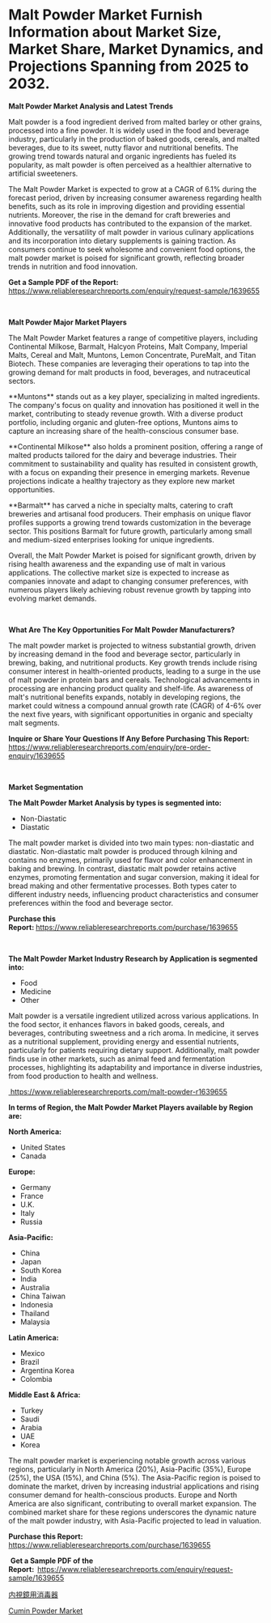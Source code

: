<p><h1>Malt Powder Market Furnish Information about Market Size, Market Share, Market Dynamics, and Projections Spanning from 2025 to 2032.</h1></p><p><strong>Malt Powder Market Analysis and Latest Trends</strong></p>
<p><p>Malt powder is a food ingredient derived from malted barley or other grains, processed into a fine powder. It is widely used in the food and beverage industry, particularly in the production of baked goods, cereals, and malted beverages, due to its sweet, nutty flavor and nutritional benefits. The growing trend towards natural and organic ingredients has fueled its popularity, as malt powder is often perceived as a healthier alternative to artificial sweeteners.</p><p>The Malt Powder Market is expected to grow at a CAGR of 6.1% during the forecast period, driven by increasing consumer awareness regarding health benefits, such as its role in improving digestion and providing essential nutrients. Moreover, the rise in the demand for craft breweries and innovative food products has contributed to the expansion of the market. Additionally, the versatility of malt powder in various culinary applications and its incorporation into dietary supplements is gaining traction. As consumers continue to seek wholesome and convenient food options, the malt powder market is poised for significant growth, reflecting broader trends in nutrition and food innovation.</p></p>
<p><strong>Get a Sample PDF of the Report:&nbsp;</strong> <a href="https://www.reliableresearchreports.com/enquiry/request-sample/1639655?utm_campaign=2391&utm_medium=2&utm_source=Github&utm_content=ia&utm_term=15022025&utm_id=malt-powder">https://www.reliableresearchreports.com/enquiry/request-sample/1639655</a></p>
<p>&nbsp;</p>
<p><strong>Malt Powder Major Market Players</strong></p>
<p><p>The Malt Powder Market features a range of competitive players, including Continental Milkose, Barmalt, Halcyon Proteins, Malt Company, Imperial Malts, Cereal and Malt, Muntons, Lemon Concentrate, PureMalt, and Titan Biotech. These companies are leveraging their operations to tap into the growing demand for malt products in food, beverages, and nutraceutical sectors.</p><p>**Muntons** stands out as a key player, specializing in malted ingredients. The company's focus on quality and innovation has positioned it well in the market, contributing to steady revenue growth. With a diverse product portfolio, including organic and gluten-free options, Muntons aims to capture an increasing share of the health-conscious consumer base.</p><p>**Continental Milkose** also holds a prominent position, offering a range of malted products tailored for the dairy and beverage industries. Their commitment to sustainability and quality has resulted in consistent growth, with a focus on expanding their presence in emerging markets. Revenue projections indicate a healthy trajectory as they explore new market opportunities.</p><p>**Barmalt** has carved a niche in specialty malts, catering to craft breweries and artisanal food producers. Their emphasis on unique flavor profiles supports a growing trend towards customization in the beverage sector. This positions Barmalt for future growth, particularly among small and medium-sized enterprises looking for unique ingredients.</p><p>Overall, the Malt Powder Market is poised for significant growth, driven by rising health awareness and the expanding use of malt in various applications. The collective market size is expected to increase as companies innovate and adapt to changing consumer preferences, with numerous players likely achieving robust revenue growth by tapping into evolving market demands.</p></p>
<p>&nbsp;</p>
<p><strong>What Are The Key Opportunities For Malt Powder Manufacturers?</strong></p>
<p><p>The malt powder market is projected to witness substantial growth, driven by increasing demand in the food and beverage sector, particularly in brewing, baking, and nutritional products. Key growth trends include rising consumer interest in health-oriented products, leading to a surge in the use of malt powder in protein bars and cereals. Technological advancements in processing are enhancing product quality and shelf-life. As awareness of malt's nutritional benefits expands, notably in developing regions, the market could witness a compound annual growth rate (CAGR) of 4-6% over the next five years, with significant opportunities in organic and specialty malt segments.</p></p>
<p><strong>Inquire or Share Your Questions If Any Before Purchasing This Report:</strong> <a href="https://www.reliableresearchreports.com/enquiry/pre-order-enquiry/1639655?utm_campaign=2391&utm_medium=2&utm_source=Github&utm_content=ia&utm_term=15022025&utm_id=malt-powder">https://www.reliableresearchreports.com/enquiry/pre-order-enquiry/1639655</a></p>
<p>&nbsp;</p>
<p><strong>Market Segmentation</strong></p>
<p><strong>The Malt Powder Market Analysis by types is segmented into:</strong></p>
<p><ul><li>Non-Diastatic</li><li>Diastatic</li></ul></p>
<p><p>The malt powder market is divided into two main types: non-diastatic and diastatic. Non-diastatic malt powder is produced through kilning and contains no enzymes, primarily used for flavor and color enhancement in baking and brewing. In contrast, diastatic malt powder retains active enzymes, promoting fermentation and sugar conversion, making it ideal for bread making and other fermentative processes. Both types cater to different industry needs, influencing product characteristics and consumer preferences within the food and beverage sector.</p></p>
<p><strong>Purchase this Report:&nbsp;</strong><a href="https://www.reliableresearchreports.com/purchase/1639655?utm_campaign=2391&utm_medium=2&utm_source=Github&utm_content=ia&utm_term=15022025&utm_id=malt-powder">https://www.reliableresearchreports.com/purchase/1639655</a></p>
<p>&nbsp;</p>
<p><strong>The Malt Powder Market Industry Research by Application is segmented into:</strong></p>
<p><ul><li>Food</li><li>Medicine</li><li>Other</li></ul></p>
<p><p>Malt powder is a versatile ingredient utilized across various applications. In the food sector, it enhances flavors in baked goods, cereals, and beverages, contributing sweetness and a rich aroma. In medicine, it serves as a nutritional supplement, providing energy and essential nutrients, particularly for patients requiring dietary support. Additionally, malt powder finds use in other markets, such as animal feed and fermentation processes, highlighting its adaptability and importance in diverse industries, from food production to health and wellness.</p></p>
<p><a href="https://www.reliableresearchreports.com/malt-powder-r1639655?utm_campaign=2391&utm_medium=2&utm_source=Github&utm_content=ia&utm_term=15022025&utm_id=malt-powder">&nbsp;https://www.reliableresearchreports.com/malt-powder-r1639655</a></p>
<p><strong>In terms of Region, the Malt Powder Market Players available by Region are:</strong></p>
<p>
    <p> <strong> North America: </strong>
        <ul>
            <li>United States</li>
            <li>Canada</li>
        </ul>
        </p> 
    <p> <strong> Europe: </strong>
        <ul>
            <li>Germany</li>
            <li>France</li>
            <li>U.K.</li>
            <li>Italy</li>
            <li>Russia</li>
        </ul>
        </p> 
    <p> <strong> Asia-Pacific: </strong>
        <ul>
            <li>China</li>
            <li>Japan</li>
            <li>South Korea</li>
            <li>India</li>
            <li>Australia</li>
            <li>China Taiwan</li>
            <li>Indonesia</li>
            <li>Thailand</li>
            <li>Malaysia</li>
        </ul>
        </p> 
    <p> <strong> Latin America: </strong>
        <ul>
            <li>Mexico</li>
            <li>Brazil</li>
            <li>Argentina Korea</li>
            <li>Colombia</li>
        </ul>
        </p> 
    <p> <strong> Middle East & Africa: </strong>
        <ul>
            <li>Turkey</li>
            <li>Saudi</li>
            <li>Arabia</li>
            <li>UAE</li>
            <li>Korea</li>
        </ul>
    </p>
    </p>
<p><p>The malt powder market is experiencing notable growth across various regions, particularly in North America (20%), Asia-Pacific (35%), Europe (25%), the USA (15%), and China (5%). The Asia-Pacific region is poised to dominate the market, driven by increasing industrial applications and rising consumer demand for health-conscious products. Europe and North America are also significant, contributing to overall market expansion. The combined market share for these regions underscores the dynamic nature of the malt powder industry, with Asia-Pacific projected to lead in valuation.</p></p>
<p><strong>Purchase this Report: </strong><a href="https://www.reliableresearchreports.com/purchase/1639655?utm_campaign=2391&utm_medium=2&utm_source=Github&utm_content=ia&utm_term=15022025&utm_id=malt-powder">https://www.reliableresearchreports.com/purchase/1639655</a></p>
<p>&nbsp;<strong>Get a Sample PDF of the Report:&nbsp;&nbsp;</strong><a href="https://www.reliableresearchreports.com/enquiry/request-sample/1639655?utm_campaign=2391&utm_medium=2&utm_source=Github&utm_content=ia&utm_term=15022025&utm_id=malt-powder">https://www.reliableresearchreports.com/enquiry/request-sample/1639655</a></p>
<p><strong></strong></p>
<p><p><a href="https://github.com/mohamedbakry57/Market-Research-Report-List-7/blob/main/526639636797.md?utm_campaign=2391&utm_medium=2&utm_source=Github&utm_content=ia&utm_term=15022025&utm_id=malt-powder">内視鏡用消毒器</a></p><p><a href="https://github.com/birnbaumbulah0/Market-Research-Report-List-1/blob/main/cumin-powder-market.md?utm_campaign=2391&utm_medium=2&utm_source=Github&utm_content=ia&utm_term=15022025&utm_id=malt-powder">Cumin Powder Market</a></p></p>